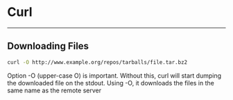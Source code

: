 # Curl

---

## Downloading Files

```sh
curl -O http://www.example.org/repos/tarballs/file.tar.bz2
```

Option -O (upper-case O) is important. Without this, curl will start dumping the downloaded file on the stdout. Using -O, it downloads the files in the same name as the remote server
